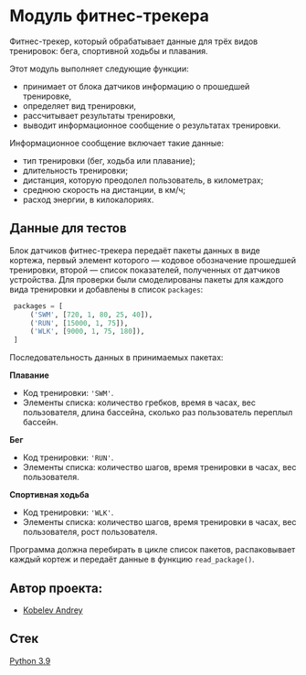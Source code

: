 # Модуль фитнес-трекера

Фитнес-трекер, который обрабатывает данные для трёх видов тренировок: бега, спортивной ходьбы и плавания.

Этот модуль выполняет следующие функции:

- принимает от блока датчиков информацию о прошедшей тренировке,
- определяет вид тренировки,
- рассчитывает результаты тренировки,
- выводит информационное сообщение о результатах тренировки.

Информационное сообщение включает такие данные:

- тип тренировки (бег, ходьба или плавание);
- длительность тренировки;
- дистанция, которую преодолел пользователь, в километрах;
- среднюю скорость на дистанции, в км/ч;
- расход энергии, в килокалориях.


## Данные для тестов

Блок датчиков фитнес-трекера передаёт пакеты данных в виде кортежа, первый элемент которого — кодовое обозначение прошедшей тренировки, второй — список показателей, полученных от датчиков устройства. Для проверки были смоделированы пакеты для каждого вида тренировки и добавлены в список `packages`:

```PYTHON
 packages = [
     ('SWM', [720, 1, 80, 25, 40]),
     ('RUN', [15000, 1, 75]),
     ('WLK', [9000, 1, 75, 180]),
 ] 
```

Последовательность данных в принимаемых пакетах:

**Плавание**

- Код тренировки: `'SWM'`.
- Элементы списка: количество гребков, время в часах, вес пользователя, длина бассейна, сколько раз пользователь переплыл бассейн.

**Бег**

- Код тренировки: `'RUN'`.
- Элементы списка: количество шагов, время тренировки в часах, вес пользователя.

**Спортивная ходьба**

- Код тренировки: `'WLK'`.
- Элементы списка: количество шагов, время тренировки в часах, вес пользователя, рост пользователя.

Программа должна перебирать в цикле список пакетов, распаковывает каждый кортеж и передаёт данные в функцию `read_package()`.

## Автор проекта:  
* [Kobelev Andrey](https://github.com/andrey-kobelev)

## Стек

[ Python 3.9](https://www.python.org/downloads/release/python-390/)